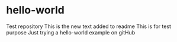 # hello-world
Test repository
This is the new text added to readme
This is for test purpose
Just trying a hello-world example on gitHub
